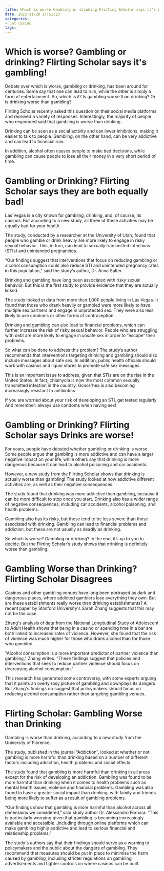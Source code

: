 ```yaml
---
title: Which is worse Gambling or drinking Flirting Scholar says it's gambling!
date: 2022-11-20 17:51:23
categories:
- Jet Casino
tags:
---
```



#  Which is worse? Gambling or drinking? Flirting Scholar says it's gambling!

Debate over which is worse, gambling or drinking, has been around for centuries. Some say that one can lead to ruin, while the other is simply a form of entertainment. So, which is it? Is gambling worse than drinking? Or is drinking worse than gambling?

Flirting Scholar recently asked this question on their social media platforms and received a variety of responses. Interestingly, the majority of people who responded said that gambling is worse than drinking.

Drinking can be seen as a social activity and can lower inhibitions, making it easier to talk to people. Gambling, on the other hand, can be very addictive and can lead to financial ruin.

In addition, alcohol often causes people to make bad decisions, while gambling can cause people to lose all their money in a very short period of time.

#  Gambling or Drinking? Flirting Scholar says they are both equally bad!

Las Vegas is a city known for gambling, drinking, and, of course, its casinos. But according to a new study, all three of these activities may be equally bad for your health.

The study, conducted by a researcher at the University of Utah, found that people who gamble or drink heavily are more likely to engage in risky sexual behavior. This, in turn, can lead to sexually transmitted infections (STIs) and unintended pregnancies.

“Our findings suggest that interventions that focus on reducing gambling or alcohol consumption could also reduce STI and unintended pregnancy rates in this population,” said the study’s author, Dr. Anna Salter.

Drinking and gambling have long been associated with risky sexual behavior. But this is the first study to provide evidence that they are actually linked.

The study looked at data from more than 1,000 people living in Las Vegas. It found that those who drank heavily or gambled were more likely to have multiple sex partners and engage in unprotected sex. They were also less likely to use condoms or other forms of contraception.

Drinking and gambling can also lead to financial problems, which can further increase the risk of risky sexual behavior. People who are struggling with debt are more likely to engage in unsafe sex in order to “escape” their problems.

So what can be done to address this problem? The study’s author recommends that interventions targeting drinking and gambling should also include messages about safe sex. In addition, public health officials should work with casinos and liquor stores to promote safe sex messages.

This is an important issue to address, given that STIs are on the rise in the United States. In fact, chlamydia is now the most common sexually transmitted infection in the country. Gonorrhea is also becoming increasingly resistant to antibiotics.

If you are worried about your risk of developing an STI, get tested regularly. And remember: always use condoms when having sex!

#  Gambling or Drinking? Flirting Scholar says Drinks are worse!

For years, people have debated whether gambling or drinking is worse. Some people argue that gambling is more addictive and can have a larger negative impact on your life, while others say that drinking is more dangerous because it can lead to alcohol poisoning and car accidents.

However, a new study from the Flirting Scholar shows that drinking is actually worse than gambling! The study looked at how addictive different activities are, as well as their negative consequences.

The study found that drinking was more addictive than gambling, because it can be more difficult to stop once you start. Drinking also has a wider range of negative consequences, including car accidents, alcohol poisoning, and health problems.

Gambling also has its risks, but these tend to be less severe than those associated with drinking. Gambling can lead to financial problems and addiction, but these are not usually as deadly as drinking.

So which is worse? Gambling or drinking? In the end, it’s up to you to decide. But the Flirting Scholar’s study shows that drinking is definitely worse than gambling.

#  Gambling Worse than Drinking? Flirting Scholar Disagrees

Casinos and other gambling venues have long been portrayed as dark and dangerous places, where addicted gamblers lose everything they own. But are these establishments really worse than drinking establishments? A recent paper by Stanford University's Sarah Zhang suggests that this may not be the case.

Zhang's analysis of data from the National Longitudinal Study of Adolescent to Adult Health shows that being in a casino or spending time in a bar are both linked to increased rates of violence. However, she found that the risk of violence was much higher for those who drank alcohol than for those who gambled.

"Alcohol consumption is a more important predictor of partner violence than gambling," Zhang writes. "These findings suggest that policies and interventions that seek to reduce partner violence should focus on decreasing alcohol consumption."

This research has generated some controversy, with some experts arguing that it paints an overly rosy picture of gambling and downplays its dangers. But Zhang's findings do suggest that policymakers should focus on reducing alcohol consumption rather than targeting gambling venues.

#  Flirting Scholar: Gambling Worse than Drinking

Gambling is worse than drinking, according to a new study from the University of Florence.

The study, published in the journal “Addiction”, looked at whether or not gambling is more harmful than drinking based on a number of different factors including addiction, health problems and social effects.

The study found that gambling is more harmful than drinking in all areas except for the risk of developing an addiction. Gambling was found to be more harmful than drinking when it comes to health problems such as mental health issues, violence and financial problems. Gambling was also found to have a greater social impact than drinking, with family and friends being more likely to suffer as a result of gambling problems.

“Our findings show that gambling is more harmful than alcohol across all dimensions we considered,” said study author Dr. Alessandro Fornara. “This is particularly worrying given that gambling is becoming increasingly available and accessible…including through online platforms which can make gambling highly addictive and lead to serious financial and relationship problems.”

The study's authors say that their findings should serve as a warning to policymakers and the public about the dangers of gambling. They recommend that measures should be put in place to minimise the harm caused by gambling, including stricter regulations on gambling advertisements and tighter controls on where casinos can be built.